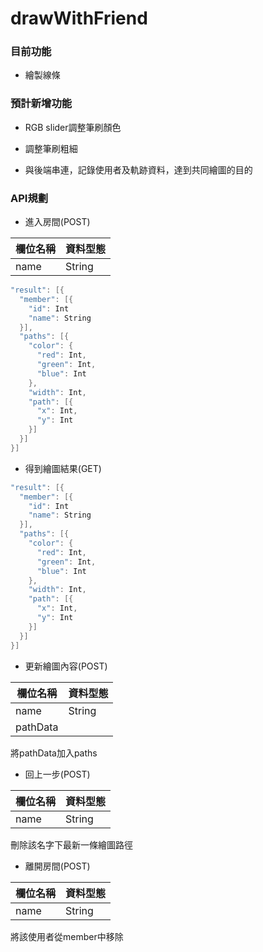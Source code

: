 # drawWithFriend

### 目前功能
* 繪製線條

### 預計新增功能
* RGB slider調整筆刷顏色
* 調整筆刷粗細

* 與後端串連，記錄使用者及軌跡資料，達到共同繪圖的目的

### API規劃

* 進入房間(POST)

| 欄位名稱 | 資料型態 |
| - | - |
| name | String |

```swift
"result": [{
  "member": [{
    "id": Int
    "name": String
  }],
  "paths": [{
    "color": {
      "red": Int,
      "green": Int,
      "blue": Int
    },
    "width": Int,
    "path": [{
      "x": Int,
      "y": Int
    }]
  }]
}]
```

* 得到繪圖結果(GET)

```swift
"result": [{
  "member": [{
    "id": Int
    "name": String
  }],
  "paths": [{
    "color": {
      "red": Int,
      "green": Int,
      "blue": Int
    },
    "width": Int,
    "path": [{
      "x": Int,
      "y": Int
    }]
  }]
}]
```

* 更新繪圖內容(POST)

| 欄位名稱 | 資料型態 |
| - | - |
| name | String |
| pathData | |

將pathData加入paths

* 回上一步(POST)

| 欄位名稱 | 資料型態 |
| - | - |
| name | String |

刪除該名字下最新一條繪圖路徑

* 離開房間(POST)

| 欄位名稱 | 資料型態 |
| - | - |
| name | String |

將該使用者從member中移除
